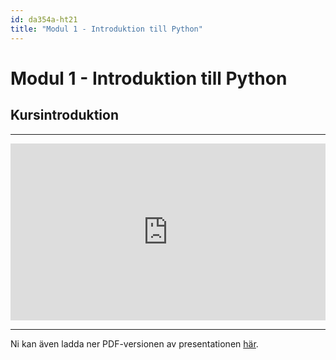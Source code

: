 ```yaml
---
id: da354a-ht21
title: "Modul 1 - Introduktion till Python"
---
```


# Modul 1 - Introduktion till Python

## Kursintroduktion

---

<div style="left: 0; width: 100%; height: 0; position: relative; padding-bottom: 56.1972%;"><iframe src="https://speakerdeck.com/player/76f97fa2dda649f89d049bd144fe0877" style="top: 0; left: 0; width: 100%; height: 100%; position: absolute; border: 0;" allowfullscreen scrolling="no" allow="encrypted-media;"></iframe></div>

---

Ni kan även ladda ner PDF-versionen av presentationen [här](../pdf/kursintro-ht21.pdf).